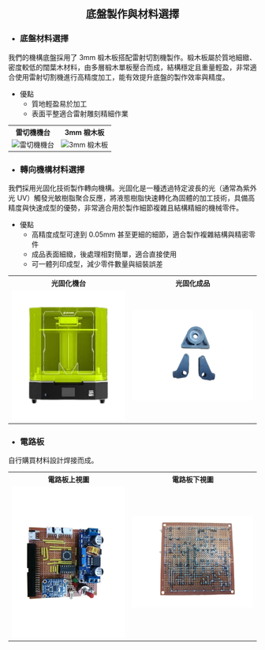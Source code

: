 ## <div align="center">底盤製作與材料選擇</div> 

- ### 底盤材料選擇
我們的機構底盤採用了 3mm 椴木板搭配雷射切割機製作。椴木板屬於質地細緻、密度較低的闊葉木材料，由多層椴木單板壓合而成，結構穩定且重量輕盈，非常適合使用雷射切割機進行高精度加工，能有效提升底盤的製作效率與精度。
- 優點
    - 質地輕盈易於加工
    - 表面平整適合雷射雕刻精細作業

<div style="text-align: center;">
  <table>
    <tr>
      <th style="text-align: center;">雷切機機台</th>
      <th style="text-align: center;">3mm 椴木板</th>
    </tr>
    <tr>
      <td>
        <img width="300" src="../../img/.png" alt="雷切機機台">
      </td>
      <td>
        <img width="320" src="../../img/.png" alt="3mm 椴木板">
      </td>
    </tr>
  </table>
</div>

- ### 轉向機構材料選擇
我們採用光固化技術製作轉向機構。光固化是一種透過特定波長的光（通常為紫外光 UV）觸發光敏樹脂聚合反應，將液態樹脂快速轉化為固體的加工技術，具備高精度與快速成型的優勢，非常適合用於製作細節複雜且結構精細的機械零件。

- 優點
    - 高精度成型可達到 0.05mm 甚至更細的細節，適合製作複雜結構與精密零件
    - 成品表面細緻，後處理相對簡單，適合直接使用
    - 可一體列印成型，減少零件數量與組裝誤差

<div style="text-align: center;">
  <table>
    <tr>
      <th style="text-align: center;">光固化機台</th>
      <th style="text-align: center;">光固化成品</th>
    </tr>
    <tr>
      <td>
        <img width="300" src="../../img/Light_curing.png" alt="光固化機台">
      </td>
      <td>
        <img width="320" src="../../img/3d_Printer.png" alt="光固化成品">
      </td>
    </tr>
  </table>
</div>




- ### 電路板
自行購買材料設計焊接而成。
<div style="text-align: center;">
  <table>
    <tr>
      <th style="text-align: center;">電路板上視圖</th>
      <th style="text-align: center;">電路板下視圖</th>
    </tr>
    <tr>
      <td>
        <img width="300" src="../../img/circuit_board_front.png" alt="電路板上視圖">
      </td>
      <td>
        <img width="320" src="../../img/circuit_board_back.png" alt="電路板下視圖">
      </td>
    </tr>
  </table>
</div>